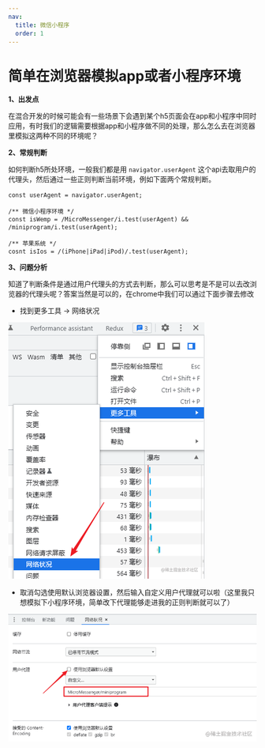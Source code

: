 ```yaml
---
nav:
  title: 微信小程序
  order: 1
---
```


# 简单在浏览器模拟app或者小程序环境

**1、出发点**

在混合开发的时候可能会有一些场景下会遇到某个h5页面会在app和小程序中同时应用，有时我们的逻辑需要根据app和小程序做不同的处理，那么怎么去在浏览器里模拟这两种不同的环境呢？

**2、常规判断**

如何判断h5所处环境，一般我们都是用 `navigator.userAgent` 这个api去取用户的代理头，然后通过一些正则判断当前环境，例如下面两个常规判断。

    const userAgent = navigator.userAgent;

    /** 微信小程序环境 */
    const isWemp = /MicroMessenger/i.test(userAgent) && /miniprogram/i.test(userAgent);

    /** 苹果系统 */
    cosnt isIos = /(iPhone|iPad|iPod)/.test(userAgent);

**3、问题分析**

知道了判断条件是通过用户代理头的方式去判断，那么可以思考是不是可以去改浏览器的代理头呢？答案当然是可以的，在chrome中我们可以通过下面步骤去修改

- 找到更多工具 -> 网络状况

![image.png](../assets/mp/0f508ce619234aaeb3fd8d083c5a329f~tplv-k3u1fbpfcp-watermark.png)

- 取消勾选使用默认浏览器设置，然后输入自定义用户代理就可以啦（这里我只想模拟下小程序环境，简单改下代理能够走进我的正则判断就可以了）

![image.png](../assets/mp/5606466d9d804b29872b99d94ee7dca2~tplv-k3u1fbpfcp-watermark.png)

